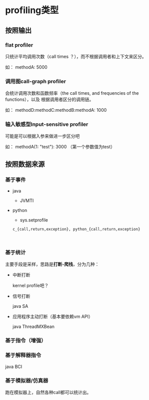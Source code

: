 

# profiling类型



## 按照输出



### flat profiler

只统计平均调用次数（call times ？），而不根据调用者和上下文来区分。

如： methodA: 5000

### 调用图call-graph profiler

会统计调用次数和函数频率（the call times, and frequencies of the functions），以及 根据调用者区分的调用链。

如： methodD:methodC:methodB:methodA: 1000





### 输入敏感型Input-sensitive profiler

可能是可以根据入参来做进一步区分吧

如： methodA(1: "test"): 3000 （第一个参数值为test）



## 按照数据来源



### 基于事件

* java

  * JVMTI

* python

  * sys.setprofile

  ```
  c_{call,return,exception}, python_{call,return,exception}
  ```

  ​





### 基于统计

主要手段是采样，思路是**打断-爬栈**，分为几种：

* 中断打断

  kernel profile吧？

* 信号打断

  java SA

* 应用程序主动打断（基本要依赖vm API）

  java ThreadMXBean



### 基于指令（增强）



### 基于解释器指令

java BCI



### 基于模拟器/仿真器

跑在模拟器上，自然各种call都可以统计出。









